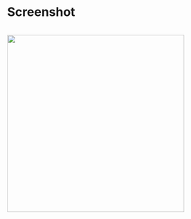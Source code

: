 # Screenshot
<br>
<img height="409" src="https://github.com/AgustinGutierrez0/CalcQT2/new/alpha1/screenshot/Capturadesde2022-09-27-02-28-00.png"/>
<br>
